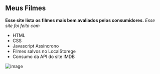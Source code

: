 ## Meus Filmes ##

**Esse site lista os filmes mais bem avaliados pelos consumidores.**
*Esse site foi feito com*

- HTML
- CSS
- Javascript Assincrono
- Filmes salvos no LocalStorege
- Consumo da API do site IMDB


![image](https://github.com/user-attachments/assets/214bd63f-6fda-4b10-9ba8-b06c2e3e29f3)

